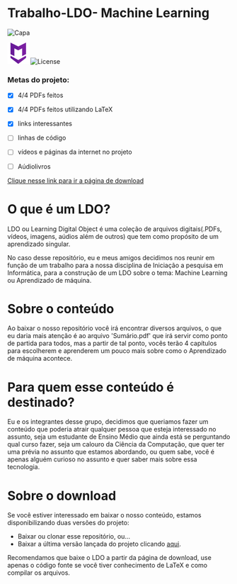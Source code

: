 # Trabalho-LDO- Machine Learning

![Capa](https://i.imgur.com/JTZCbcM.png "Capa do Livro")

![Markdown Logo](https://github.com/adam-p/markdown-here/raw/master/src/common/images/icon48.png "Markdown Logo")
![License](https://img.shields.io/cran/l/devtools?color=GPL3&label=licen%C3%A7a&logo=GPL3&logoColor=GPL3&style=plastic "License")


### Metas do projeto:

- [x] 4/4 PDFs feitos
- [x] 4/4 PDFs feitos utilizando LaTeX
- [x] links interessantes 
- [ ] linhas de código
- [ ] vídeos e páginas da internet no projeto
- [ ] Aúdiolivros


[Clique nesse link para ir a página de download](https://github.com/MysteRys337/Trabalho-LDO-ML/releases)

# O que é um LDO?

LDO ou Learning Digital Object é uma coleção de arquivos digitais(.PDFs, vídeos, imagens, aúdios além de outros) que tem como propósito de um aprendizado singular.

No caso desse repositório, eu e meus amigos decidimos nos reunir em função de um trabalho para a nossa disciplina de Iniciação a pesquisa em Informática, para a construção de um LDO sobre o tema: Machine Learning ou Aprendizado de máquina.

# Sobre o conteúdo

Ao baixar o nosso repositório você irá encontrar diversos arquivos, o que eu daria mais atenção é ao arquivo 'Sumário.pdf' que irá servir como ponto de partida para todos, mas a partir de tal ponto, vocês terão 4 capítulos para escolherem e aprenderem um pouco mais sobre como o Aprendizado de máquina acontece.

# Para quem esse conteúdo é destinado?

Eu e os integrantes desse grupo, decidimos que queriamos fazer um conteúdo que poderia atrair qualquer pessoa que esteja interessado no assunto, seja um estudante de Ensino Médio que ainda está se perguntando qual curso fazer, seja um calouro da Ciência da Computação, que quer ter uma prévia no assunto que estamos abordando, ou quem sabe, você é apenas alguém curioso no assunto e quer saber mais sobre essa tecnologia.

# Sobre o download

Se você estiver interessado em baixar o nosso conteúdo, estamos disponibilizando duas versões do projeto:

* Baixar ou clonar esse repositório, ou...
* Baixar a última versão lançada do projeto clicando [aqui](https://github.com/MysteRys337/Trabalho-LDO-ML/releases).

Recomendamos que baixe o LDO a partir da página de download, use apenas o código fonte se você tiver conhecimento de LaTeX e como compilar os arquivos.

